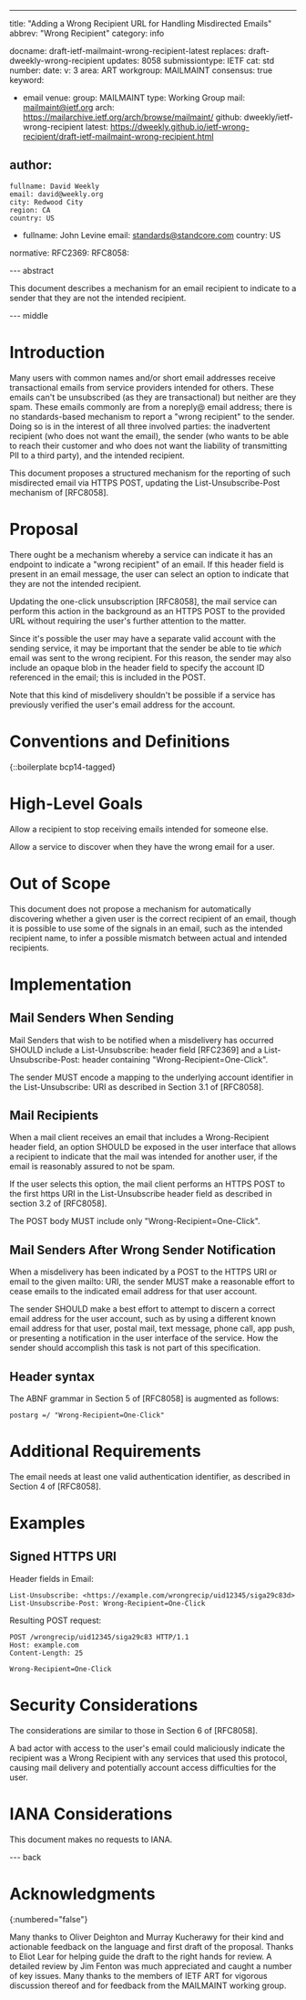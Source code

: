 ---
title: "Adding a Wrong Recipient URL for Handling Misdirected Emails"
abbrev: "Wrong Recipient"
category: info

docname: draft-ietf-mailmaint-wrong-recipient-latest
replaces: draft-dweekly-wrong-recipient
updates: 8058
submissiontype: IETF
cat: std
number:
date:
v: 3
area: ART
workgroup: MAILMAINT
consensus: true
keyword:
 - email
venue:
  group: MAILMAINT
  type: Working Group
  mail: mailmaint@ietf.org
  arch: https://mailarchive.ietf.org/arch/browse/mailmaint/
  github: dweekly/ietf-wrong-recipient
  latest: https://dweekly.github.io/ietf-wrong-recipient/draft-ietf-mailmaint-wrong-recipient.html

author:
 -
    fullname: David Weekly
    email: david@weekly.org
    city: Redwood City
    region: CA
    country: US
 -
    fullname: John Levine
    email: standards@standcore.com
    country: US

normative:
  RFC2369:
  RFC8058:

--- abstract

This document describes a mechanism for an email recipient to indicate to a
sender that they are not the intended recipient.

--- middle

# Introduction

Many users with common names and/or short email addresses receive
transactional emails from service providers intended for others. These
emails can't be unsubscribed (as they are transactional) but neither are
they spam. These emails commonly are from a noreply@ email address; there
is no standards-based mechanism to report a "wrong recipient" to the
sender. Doing so is in the interest of all three involved parties: the
inadvertent recipient (who does not want the email), the sender (who wants
to be able to reach their customer and who does not want the liability of
transmitting PII to a third party), and the intended recipient.

This document proposes a structured mechanism for the reporting of such
misdirected email via HTTPS POST, updating
the List-Unsubscribe-Post mechanism of [RFC8058].

# Proposal

There ought be a mechanism whereby a service can indicate
it has an endpoint to indicate a "wrong recipient" of an email. If this
header field is present in an email message, the user can select an option to
indicate that they are not the intended recipient.

Updating the one-click unsubscription [RFC8058], the mail service can
perform this action in the background as an HTTPS POST to the provided
URL without requiring the user's further attention to the matter.

Since it's possible the user may have a separate valid account with the
sending service, it may be important that the sender be able to tie
_which_ email was sent to the wrong recipient. For this reason, the
sender may also include an opaque blob in the header field to specify the
account ID referenced in the email; this is included in the POST.

Note that this kind of misdelivery shouldn't be possible if a service
has previously verified the user's email address for the account.

# Conventions and Definitions

{::boilerplate bcp14-tagged}

# High-Level Goals

Allow a recipient to stop receiving emails intended for someone else.

Allow a service to discover when they have the wrong email for a user.

# Out of Scope

This document does not propose a mechanism for automatically discovering
whether a given user is the correct recipient of an email, though it is
possible to use some of the signals in an email, such as the intended
recipient name, to infer a possible mismatch between actual and intended
recipients.

# Implementation

## Mail Senders When Sending

Mail Senders that wish to be notified when a misdelivery has occurred
SHOULD include a List-Unsubscribe: header field [RFC2369] and a
List-Unsubscribe-Post: header containing
"Wrong-Recipient=One-Click".

The sender MUST encode a mapping to the underlying account identifier
in the List-Unsubscribe: URI as described in Section 3.1 of [RFC8058].

## Mail Recipients

When a mail client receives an email that includes a Wrong-Recipient
header field, an option SHOULD be exposed in the user interface that allows
a recipient to indicate that the mail was intended for another user, if
the email is reasonably assured to not be spam.

If the user selects this option, the mail client performs an
HTTPS POST to the first https URI in the List-Unsubscribe header field
as described in section 3.2 of [RFC8058].

The POST body MUST include only "Wrong-Recipient=One-Click".

## Mail Senders After Wrong Sender Notification

When a misdelivery has been indicated by a POST to the HTTPS URI or
email to the given mailto: URI, the sender MUST make a reasonable effort
to cease emails to the indicated email address for that user account.

The sender SHOULD make a best effort to attempt to discern a correct
email address for the user account, such as by using a different known
email address for that user, postal mail, text message, phone call,
app push, or presenting a notification in the user interface of the
service. How the sender should accomplish this task is not part of
this specification.

## Header syntax

The ABNF grammar in Section 5 of [RFC8058] is augmented as follows:

    postarg =/ "Wrong-Recipient=One-Click"

# Additional Requirements

The email needs at least one valid authentication identifier, as
described in Section 4 of [RFC8058].

# Examples

## Signed HTTPS URI

Header fields in Email:

    List-Unsubscribe: <https://example.com/wrongrecip/uid12345/siga29c83d>
    List-Unsubscribe-Post: Wrong-Recipient=One-Click

Resulting POST request:

    POST /wrongrecip/uid12345/siga29c83 HTTP/1.1
    Host: example.com
    Content-Length: 25

    Wrong-Recipient=One-Click

# Security Considerations

The considerations are similar to those in Section 6 of [RFC8058].

A bad actor with access to the user's email could maliciously
indicate the recipient was a Wrong Recipient with any services that
used this protocol, causing mail delivery and potentially account
access difficulties for the user.

# IANA Considerations

This document makes no requests to IANA.

--- back

# Acknowledgments
{:numbered="false"}

Many thanks to Oliver Deighton and Murray Kucherawy for their kind and actionable
feedback on the language and first draft of the proposal. Thanks to
Eliot Lear for helping guide the draft to the right hands for review.
A detailed review by Jim Fenton was much appreciated and caught a number
of key issues. Many thanks to the members of IETF ART for vigorous
discussion thereof and for feedback from the MAILMAINT working group.
